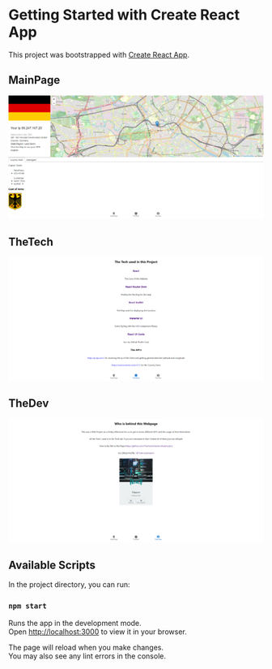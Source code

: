 # Getting Started with Create React App

This project was bootstrapped with [Create React App](https://github.com/facebook/create-react-app).

## MainPage

![Main Page](/src/ProjectImages/screencapture-localhost-3000-2022-11-06-18_37_01.png)

## TheTech

![TheTech](/src/ProjectImages/screencapture-localhost-3000-Tech-2022-11-06-18_37_46.png)
## TheDev

![TheDev](/src/ProjectImages/screencapture-localhost-3000-Dev-2022-11-06-18_37_58.png)
## Available Scripts

In the project directory, you can run:

### `npm start`

Runs the app in the development mode.\
Open [http://localhost:3000](http://localhost:3000) to view it in your browser.

The page will reload when you make changes.\
You may also see any lint errors in the console.
